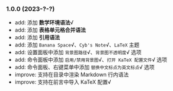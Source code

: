 ### 1.0.0 (2023-?-?)

- add: 添加 **数学环境语法**√
- add: 添加 **表格单元格合并语法**
- add: 添加 **引用语法**
- add: 添加 `Banana Space`√、`Cyb's Note`√、`LaTeX` 主题
- add: 设置面板中添加 `背景图路径`√、`背景图不透明度`√ 选项
- add: 命令面板中添加 `启用/禁用背景图`√、`打开 KaTeX 配置文件`√ 选项
- add: 命令面板、右键菜单中添加 `替换中文标点为英文标点`√ 选项
- improve: 支持在目录中渲染 Markdown 行内语法
- improve: 支持在前言中导入 KaTeX 配置√